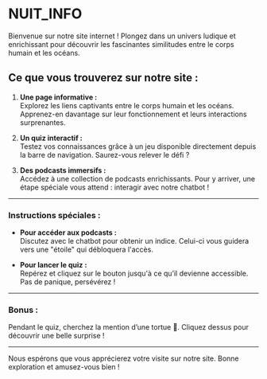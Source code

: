 # **NUIT_INFO**

Bienvenue sur notre site internet ! Plongez dans un univers ludique et enrichissant pour découvrir les fascinantes similitudes entre le corps humain et les océans.

## **Ce que vous trouverez sur notre site :**

1. **Une page informative :**  
   Explorez les liens captivants entre le corps humain et les océans. Apprenez-en davantage sur leur fonctionnement et leurs interactions surprenantes.  

2. **Un quiz interactif :**  
   Testez vos connaissances grâce à un jeu disponible directement depuis la barre de navigation. Saurez-vous relever le défi ?  

3. **Des podcasts immersifs :**  
   Accédez à une collection de podcasts enrichissants. Pour y arriver, une étape spéciale vous attend : interagir avec notre chatbot !  

---

### **Instructions spéciales :**

- **Pour accéder aux podcasts :**  
   Discutez avec le chatbot pour obtenir un indice. Celui-ci vous guidera vers une "étoile" qui débloquera l'accès.  

- **Pour lancer le quiz :**  
   Repérez et cliquez sur le bouton jusqu'à ce qu’il devienne accessible. Pas de panique, persévérez !  

---

### **Bonus :**

Pendant le quiz, cherchez la mention d’une tortue 🐢. Cliquez dessus pour découvrir une belle surprise !

---

Nous espérons que vous apprécierez votre visite sur notre site. Bonne exploration et amusez-vous bien !
